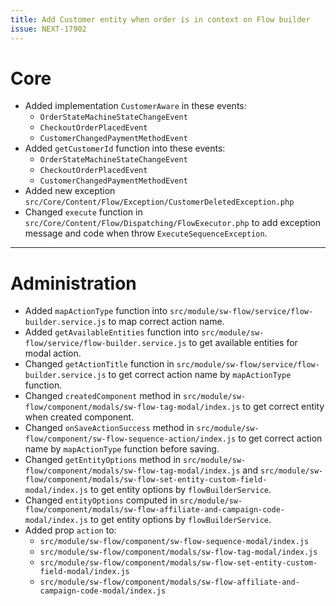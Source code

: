 ```yaml
---
title: Add Customer entity when order is in context on Flow builder
issue: NEXT-17902
---
```

# Core
* Added implementation `CustomerAware` in these events: 
  * `OrderStateMachineStateChangeEvent`
  * `CheckoutOrderPlacedEvent`
  * `CustomerChangedPaymentMethodEvent`
* Added `getCustomerId` function into these events:
  * `OrderStateMachineStateChangeEvent`
  * `CheckoutOrderPlacedEvent`
  * `CustomerChangedPaymentMethodEvent`
* Added new exception `src/Core/Content/Flow/Exception/CustomerDeletedException.php`
* Changed `execute` function in `src/Core/Content/Flow/Dispatching/FlowExecutor.php` to add exception message and code when throw `ExecuteSequenceException`.
___
# Administration
* Added `mapActionType` function into `src/module/sw-flow/service/flow-builder.service.js` to map correct action name.
* Added `getAvailableEntities` function into `src/module/sw-flow/service/flow-builder.service.js` to get available entities for modal action.
* Changed `getActionTitle` function in `src/module/sw-flow/service/flow-builder.service.js` to get correct action name by `mapActionType` function.
* Changed `createdComponent` method in `src/module/sw-flow/component/modals/sw-flow-tag-modal/index.js` to get correct entity when created component.
* Changed `onSaveActionSuccess` method in `src/module/sw-flow/component/sw-flow-sequence-action/index.js` to get correct action name by `mapActionType` function before saving.
* Changed `getEntityOptions` method in `src/module/sw-flow/component/modals/sw-flow-tag-modal/index.js` and `src/module/sw-flow/component/modals/sw-flow-set-entity-custom-field-modal/index.js` to get entity options by `flowBuilderService`.
* Changed `entityOptions` computed in `src/module/sw-flow/component/modals/sw-flow-affiliate-and-campaign-code-modal/index.js` to get entity options by `flowBuilderService`.
* Added prop `action` to:
  * `src/module/sw-flow/component/sw-flow-sequence-modal/index.js`
  * `src/module/sw-flow/component/modals/sw-flow-tag-modal/index.js`
  * `src/module/sw-flow/component/modals/sw-flow-set-entity-custom-field-modal/index.js`
  * `src/module/sw-flow/component/modals/sw-flow-affiliate-and-campaign-code-modal/index.js`

